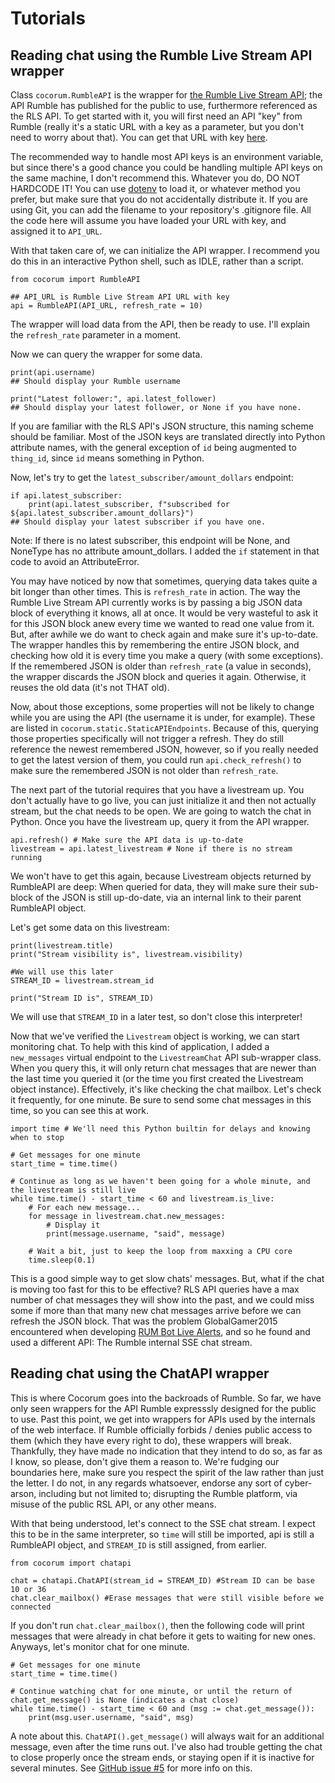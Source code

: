 # Tutorials

## Reading chat using the Rumble Live Stream API wrapper
Class `cocorum.RumbleAPI` is the wrapper for [the Rumble Live Stream API](https://rumblefaq.groovehq.com/help/how-to-use-rumble-s-live-stream-api); the API Rumble has published for the public to use, furthermore referenced as the RLS API. To get started with it, you will first need an API "key" from Rumble (really it's a static URL with a key as a parameter, but you don't need to worry about that). You can get that URL with key [here](https://rumble.com/account/livestream-api).

The recommended way to handle most API keys is an environment variable, but since there's a good chance you could be handling multiple API keys on the same machine, I don't recommend this. Whatever you do, DO NOT HARDCODE IT! You can use [dotenv](https://pypi.org/project/dotenv/) to load it, or whatever method you prefer, but make sure that you do not accidentally distribute it. If you are using Git, you can add the filename to your repository's .gitignore file. All the code here will assume you have loaded your URL with key, and assigned it to `API_URL`.

With that taken care of, we can initialize the API wrapper. I recommend you do this in an interactive Python shell, such as IDLE, rather than a script. 

```
from cocorum import RumbleAPI

## API_URL is Rumble Live Stream API URL with key
api = RumbleAPI(API_URL, refresh_rate = 10)
```

The wrapper will load data from the API, then be ready to use. I'll explain the `refresh_rate` parameter in a moment.

Now we can query the wrapper for some data.

```
print(api.username)
## Should display your Rumble username

print("Latest follower:", api.latest_follower)
## Should display your latest follower, or None if you have none.
```

If you are familiar with the RLS API's JSON structure, this naming scheme should be familiar. Most of the JSON keys are translated directly into Python attribute names, with the general exception of `id` being augmented to `thing_id`, since `id` means something in Python.

Now, let's try to get the `latest_subscriber/amount_dollars` endpoint:

```
if api.latest_subscriber:
    print(api.latest_subscriber, f"subscribed for ${api.latest_subscriber.amount_dollars}")
## Should display your latest subscriber if you have one.
```

Note: If there is no latest subscriber, this endpoint will be None, and NoneType has no attribute amount_dollars. I added the `if` statement in that code to avoid an AttributeError.

You may have noticed by now that sometimes, querying data takes quite a bit longer than other times. This is `refresh_rate` in action. The way the Rumble Live Stream API currently works is by passing a big JSON data block of everything it knows, all at once. It would be very wasteful to ask it for this JSON block anew every time we wanted to read one value from it. But, after awhile we do want to check again and make sure it's up-to-date. The wrapper handles this by remembering the entire JSON block, and checking how old it is every time you make a query (with some exceptions). If the remembered JSON is older than `refresh_rate` (a value in seconds), the wrapper discards the JSON block and queries it again. Otherwise, it reuses the old data (it's not THAT old).

Now, about those exceptions, some properties will not be likely to change while you are using the API (the username it is under, for example). These are listed in `cocorum.static.StaticAPIEndpoints`. Because of this, querying those properties specifically will not trigger a refresh. They do still reference the newest remembered JSON, however, so if you really needed to get the latest version of them, you could run `api.check_refresh()` to make sure the remembered JSON is not older than `refresh_rate`.

The next part of the tutorial requires that you have a livestream up. You don't actually have to go live, you can just initialize it and then not actually stream, but the chat needs to be open. We are going to watch the chat in Python. Once you have the livestream up, query it from the API wrapper.

```
api.refresh() # Make sure the API data is up-to-date
livestream = api.latest_livestream # None if there is no stream running
```

We won't have to get this again, because Livestream objects returned by RumbleAPI are deep: When queried for data, they will make sure their sub-block of the JSON is still up-do-date, via an internal link to their parent RumbleAPI object.

Let's get some data on this livestream:

```
print(livestream.title)
print("Stream visibility is", livestream.visibility)

#We will use this later
STREAM_ID = livestream.stream_id

print("Stream ID is", STREAM_ID)
```

We will use that `STREAM_ID` in a later test, so don't close this interpreter!

Now that we've verified the `Livestream` object is working, we can start monitoring chat. To help with this kind of application, I added a `new_messages` virtual endpoint to the `LivestreamChat` API sub-wrapper class. When you query this, it will only return chat messages that are newer than the last time you queried it (or the time you first created the Livestream object instance). Effectively, it's like checking the chat mailbox. Let's check it frequently, for one minute. Be sure to send some chat messages in this time, so you can see this at work.

```
import time # We'll need this Python builtin for delays and knowing when to stop 

# Get messages for one minute
start_time = time.time()

# Continue as long as we haven't been going for a whole minute, and the livestream is still live
while time.time() - start_time < 60 and livestream.is_live:
    # For each new message...
    for message in livestream.chat.new_messages:
        # Display it
        print(message.username, "said", message)
    
    # Wait a bit, just to keep the loop from maxxing a CPU core
    time.sleep(0.1)
```

This is a good simple way to get slow chats' messages. But, what if the chat is moving too fast for this to be effective? RLS API queries have a max number of chat messages they will show into the past, and we could miss some if more than that many new chat messages arrive before we can refresh the JSON block. That was the problem GlobalGamer2015 encountered when developing [RUM Bot Live Alerts](https://www.rumbot.org/rum-bot-live-alerts/), and so he found and used a different API: The Rumble internal SSE chat stream.

## Reading chat using the ChatAPI wrapper
This is where Cocorum goes into the backroads of Rumble. So far, we have only seen wrappers for the API Rumble expresssly designed for the public to use. Past this point, we get into wrappers for APIs used by the internals of the web interface. If Rumble officially forbids / denies public access to them (which they have every right to do), these wrappers will break. Thankfully, they have made no indication that they intend to do so, as far as I know, so please, don't give them a reason to. We're fudging our boundaries here, make sure you respect the spirit of the law rather than just the letter. I do not, in any regards whatsoever, endorse any sort of cyber-arson, including but not limited to; disrupting the Rumble platform, via misuse of the public RSL API, or any other means.

With that being understood, let's connect to the SSE chat stream. I expect this to be in the same interpreter, so `time` will still be imported, api is still a RumbleAPI object, and `STREAM_ID` is still assigned, from earlier.

```
from cocorum import chatapi

chat = chatapi.ChatAPI(stream_id = STREAM_ID) #Stream ID can be base 10 or 36
chat.clear_mailbox() #Erase messages that were still visible before we connected
```

If you don't run `chat.clear_mailbox()`, then the following code will print messages that were already in chat before it gets to waiting for new ones. Anyways, let's monitor chat for one minute. 

```
# Get messages for one minute
start_time = time.time()

# Continue watching chat for one minute, or until the return of chat.get_message() is None (indicates a chat close)
while time.time() - start_time < 60 and (msg := chat.get_message()):
    print(msg.user.username, "said", msg)
```

A note about this. `ChatAPI().get_message()` will always wait for an additional message, even after the time runs out. I've also had trouble getting the chat to close properly once the stream ends, or staying open if it is inactive for several minutes. See [GitHub issue #5](https://github.com/thelabcat/cocorum/issues/5) for more info on this.

